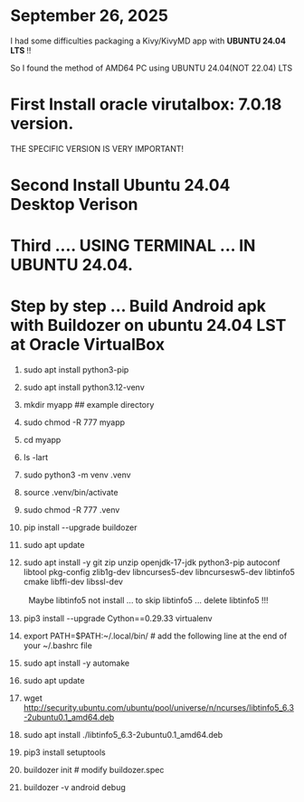 # September 26, 2025 

I had some difficulties packaging a Kivy/KivyMD app with <b> UBUNTU 24.04 LTS </b> !!

So I found the method of AMD64 PC using UBUNTU 24.04(NOT 22.04) LTS

# First Install oracle virutalbox: 7.0.18 version. 

THE SPECIFIC VERSION IS VERY IMPORTANT!

# Second Install Ubuntu 24.04 Desktop Verison

# Third .... USING TERMINAL ... IN UBUNTU 24.04.

# Step by step ... Build Android apk with Buildozer on ubuntu 24.04 LST at Oracle VirtualBox

1. sudo apt install python3-pip

2. sudo apt install python3.12-venv

3. mkdir myapp                   ## example directory

4. sudo chmod -R 777 myapp

5. cd myapp

6. ls -lart

7. sudo python3 -m venv .venv

8. source .venv/bin/activate

9. sudo chmod -R 777 .venv

10. pip install --upgrade buildozer

11. sudo apt update

12. sudo apt install -y git zip unzip openjdk-17-jdk python3-pip autoconf libtool pkg-config zlib1g-dev libncurses5-dev libncursesw5-dev libtinfo5 cmake libffi-dev libssl-dev

　　 Maybe libtinfo5 not install ... to skip libtinfo5 ... delete libtinfo5 !!!

13. pip3 install --upgrade Cython==0.29.33 virtualenv       

14. export PATH=$PATH:~/.local/bin/                         # add the following line at the end of your ~/.bashrc file

15. sudo apt install -y automake

16. sudo apt update

17. wget http://security.ubuntu.com/ubuntu/pool/universe/n/ncurses/libtinfo5_6.3-2ubuntu0.1_amd64.deb

18. sudo apt install ./libtinfo5_6.3-2ubuntu0.1_amd64.deb

19. pip3 install setuptools

20. buildozer init                                          # modify buildozer.spec

21. buildozer -v android debug
